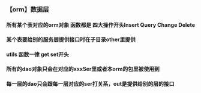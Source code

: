 ### 【orm】数据层
#### 所有某个表对应的orm对象 函数都是 四大操作开头Insert Query Change Delete
#### 某个表要给别的服务层提供接口时在子目录other里提供
#### utils 函数一律 get set开头 
#### 所有的dao对象只会在对应的xxxSer里或者本orm的包里被使用到
#### 每一层的dao只会跟每一层对应的ser打关系，out是提供给别的层的接口